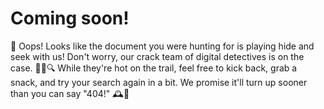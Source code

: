 # Coming soon!

🚫 Oops! Looks like the document you were hunting for is playing hide and seek with us! Don't worry, our crack team of digital detectives is on the case. 🕵️‍♂️🔍 While they're hot on the trail, feel free to kick back, grab a snack, and try your search again in a bit. We promise it'll turn up sooner than you can say "404!" 🕰️🔎
